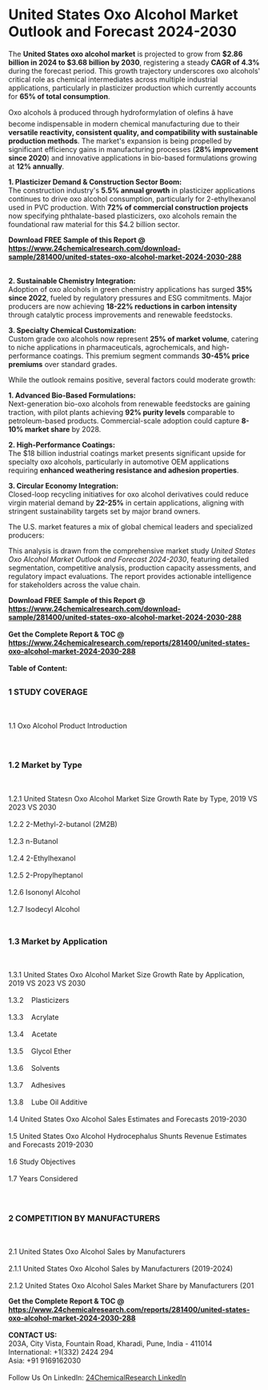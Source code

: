 <h1>United States Oxo Alcohol Market Outlook and Forecast 2024-2030</h1><p>The <strong>United States oxo alcohol market</strong> is projected to grow from <strong>$2.86 billion in 2024 to $3.68 billion by 2030</strong>, registering a steady <strong>CAGR of 4.3%</strong> during the forecast period. This growth trajectory underscores oxo alcohols' critical role as chemical intermediates across multiple industrial applications, particularly in plasticizer production which currently accounts for <strong>65% of total consumption</strong>.</p><p>Oxo alcohols â produced through hydroformylation of olefins â have become indispensable in modern chemical manufacturing due to their <strong>versatile reactivity, consistent quality, and compatibility with sustainable production methods</strong>. The market's expansion is being propelled by significant efficiency gains in manufacturing processes (<strong>28% improvement since 2020</strong>) and innovative applications in bio-based formulations growing at <strong>12% annually</strong>.</p><p><strong>1. Plasticizer Demand &amp; Construction Sector Boom:</strong><br>
The construction industry's <strong>5.5% annual growth</strong> in plasticizer applications continues to drive oxo alcohol consumption, particularly for 2-ethylhexanol used in PVC production. With <strong>72% of commercial construction projects</strong> now specifying phthalate-based plasticizers, oxo alcohols remain the foundational raw material for this $4.2 billion sector.</p><div><b>Download FREE Sample of this Report @ 
            <a href="https://www.24chemicalresearch.com/download-sample/281400/united-states-oxo-alcohol-market-2024-2030-288">
            https://www.24chemicalresearch.com/download-sample/281400/united-states-oxo-alcohol-market-2024-2030-288</a></b></div><br><p><strong>2. Sustainable Chemistry Integration:</strong><br>
Adoption of oxo alcohols in green chemistry applications has surged <strong>35% since 2022</strong>, fueled by regulatory pressures and ESG commitments. Major producers are now achieving <strong>18-22% reductions in carbon intensity</strong> through catalytic process improvements and renewable feedstocks.</p><p><strong>3. Specialty Chemical Customization:</strong><br>
Custom grade oxo alcohols now represent <strong>25% of market volume</strong>, catering to niche applications in pharmaceuticals, agrochemicals, and high-performance coatings. This premium segment commands <strong>30-45% price premiums</strong> over standard grades.</p><p>While the outlook remains positive, several factors could moderate growth:</p><p><strong>1. Advanced Bio-Based Formulations:</strong><br>
Next-generation bio-oxo alcohols from renewable feedstocks are gaining traction, with pilot plants achieving <strong>92% purity levels</strong> comparable to petroleum-based products. Commercial-scale adoption could capture <strong>8-10% market share</strong> by 2028.</p><p><strong>2. High-Performance Coatings:</strong><br>
The $18 billion industrial coatings market presents significant upside for specialty oxo alcohols, particularly in automotive OEM applications requiring <strong>enhanced weathering resistance and adhesion properties</strong>.</p><p><strong>3. Circular Economy Integration:</strong><br>
Closed-loop recycling initiatives for oxo alcohol derivatives could reduce virgin material demand by <strong>22-25%</strong> in certain applications, aligning with stringent sustainability targets set by major brand owners.</p><p>The U.S. market features a mix of global chemical leaders and specialized producers:</p><p>This analysis is drawn from the comprehensive market study <em>United States Oxo Alcohol Market Outlook and Forecast 2024-2030</em>, featuring detailed segmentation, competitive analysis, production capacity assessments, and regulatory impact evaluations. The report provides actionable intelligence for stakeholders across the value chain.</p><div><b>Download FREE Sample of this Report @ 
            <a href="https://www.24chemicalresearch.com/download-sample/281400/united-states-oxo-alcohol-market-2024-2030-288">
            https://www.24chemicalresearch.com/download-sample/281400/united-states-oxo-alcohol-market-2024-2030-288</a></b></div><br><div><b>Get the Complete Report & TOC @ 
            <a href="https://www.24chemicalresearch.com/reports/281400/united-states-oxo-alcohol-market-2024-2030-288">
            https://www.24chemicalresearch.com/reports/281400/united-states-oxo-alcohol-market-2024-2030-288</a></b></div><br>
            <b>Table of Content:</b><p><h2><span style="font-size:16px"><strong>1 STUDY COVERAGE</strong></span></h2><br />
<p>1.1 Oxo Alcohol Product Introduction</p><br />
<h2><span style="font-size:16px"><strong>1.2 Market by Type</strong></span></h2><br />
<p>1.2.1 United Statesn Oxo Alcohol Market Size Growth Rate by Type, 2019 VS 2023 VS 2030<br /><br />
1.2.2 2-Methyl-2-butanol (2M2B)&nbsp;&nbsp; &nbsp;<br /><br />
1.2.3 n-Butanol<br /><br />
1.2.4 2-Ethylhexanol<br /><br />
1.2.5 2-Propylheptanol<br /><br />
1.2.6 Isononyl Alcohol<br /><br />
1.2.7 Isodecyl Alcohol<br /><br />
<h2><span style="font-size:16px"><strong>1.3 Market by Application</strong></span></h2><br />
<p>1.3.1 United States Oxo Alcohol Market Size Growth Rate by Application, 2019 VS 2023 VS 2030<br /><br />
1.3.2&nbsp;&nbsp; &nbsp;Plasticizers<br /><br />
1.3.3&nbsp;&nbsp; &nbsp;Acrylate<br /><br />
1.3.4&nbsp;&nbsp; &nbsp;Acetate<br /><br />
1.3.5&nbsp;&nbsp; &nbsp;Glycol Ether<br /><br />
1.3.6&nbsp;&nbsp; &nbsp;Solvents<br /><br />
1.3.7&nbsp;&nbsp; &nbsp;Adhesives<br /><br />
1.3.8&nbsp;&nbsp; &nbsp;Lube Oil Additive<br /><br />
1.4 United States Oxo Alcohol Sales Estimates and Forecasts 2019-2030<br /><br />
1.5 United States Oxo Alcohol Hydrocephalus Shunts Revenue Estimates and Forecasts 2019-2030<br /><br />
1.6 Study Objectives<br /><br />
1.7 Years Considered</p><br />
<h2><span style="font-size:16px"><strong>2 COMPETITION BY MANUFACTURERS</strong></span></h2><br />
<p>2.1 United States Oxo Alcohol Sales by Manufacturers<br /><br />
2.1.1 United States Oxo Alcohol Sales by Manufacturers (2019-2024)<br /><br />
2.1.2 United States Oxo Alcohol Sales Market Share by Manufacturers (201</p><div><b>Get the Complete Report & TOC @ 
            <a href="https://www.24chemicalresearch.com/reports/281400/united-states-oxo-alcohol-market-2024-2030-288">
            https://www.24chemicalresearch.com/reports/281400/united-states-oxo-alcohol-market-2024-2030-288</a></b></div><br><b>CONTACT US:</b><br>
            203A, City Vista, Fountain Road, Kharadi, Pune, India - 411014<br>
            International: +1(332) 2424 294<br>
            Asia: +91 9169162030 <br><br>
            Follow Us On LinkedIn: <a href="https://www.linkedin.com/company/24chemicalresearch/">24ChemicalResearch LinkedIn</a>